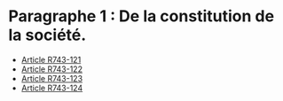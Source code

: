 # Paragraphe 1 : De la constitution de la société.

- [Article R743-121](article-r743-121.md)
- [Article R743-122](article-r743-122.md)
- [Article R743-123](article-r743-123.md)
- [Article R743-124](article-r743-124.md)
